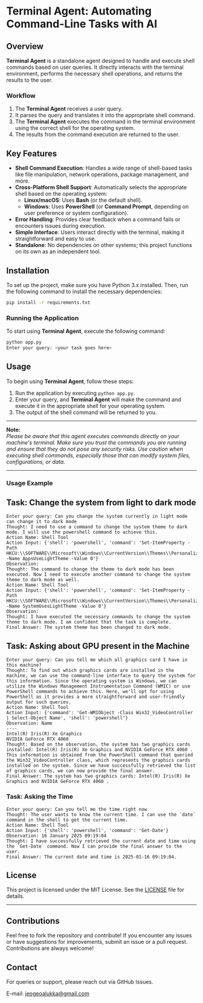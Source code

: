 # Terminal Agent: Automating Command-Line Tasks with AI

## Overview

**Terminal Agent** is a standalone agent designed to handle and execute shell commands based on user queries. It directly interacts with the terminal environment, performs the necessary shell operations, and returns the results to the user.

### Workflow

1. The **Terminal Agent** receives a user query.
2. It parses the query and translates it into the appropriate shell command.
3. The **Terminal Agent** executes the command in the terminal environment using the correct shell for the operating system.
4. The results from the command execution are returned to the user.

## Key Features

- **Shell Command Execution**: Handles a wide range of shell-based tasks like file manipulation, network operations, package management, and more.
- **Cross-Platform Shell Support**: Automatically selects the appropriate shell based on the operating system:
  - **Linux/macOS**: Uses **Bash** (or the default shell).
  - **Windows**: Uses **PowerShell** (or **Command Prompt**, depending on user preference or system configuration).
- **Error Handling**: Provides clear feedback when a command fails or encounters issues during execution.
- **Simple Interface**: Users interact directly with the terminal, making it straightforward and easy to use.
- **Standalone**: No dependencies on other systems; this project functions on its own as an independent tool.

## Installation

To set up the project, make sure you have Python 3.x installed. Then, run the following command to install the necessary dependencies:

```bash
pip install -r requirements.txt
```

### Running the Application

To start using **Terminal Agent**, execute the following command:

```bash
python app.py
Enter your query: <your task goes here>
```

## Usage

To begin using **Terminal Agent**, follow these steps:

1. Run the application by executing `python app.py`.
2. Enter your query, and **Terminal Agent** will make the command and execute it in the appropriate shell for your operating system.
3. The output of the shell command will be returned to you.

---

**Note:**  
*Please be aware that this agent executes commands directly on your machine's terminal. Make sure you trust the commands you are running and ensure that they do not pose any security risks. Use caution when executing shell commands, especially those that can modify system files, configurations, or data.*

---

### Usage Example

## **Task: Change the system from light to dark mode**
```plaintext
Enter your query: Can you change the system currently in light mode can change it to dark mode           
Thought: I need to use a command to change the system theme to dark mode. I will use the powershell command to achieve this.
Action Name: Shell Tool
Action Input: {'shell': 'powershell', 'command': 'Set-ItemProperty -Path HKCU:\\SOFTWARE\\Microsoft\\Windows\\CurrentVersion\\Themes\\Personalize -Name AppsUseLightTheme -Value 0'}
Observation: 
Thought: The command to change the theme to dark mode has been executed. Now I need to execute another command to change the system theme to dark mode as well.
Action Name: Shell Tool
Action Input: {'shell': 'powershell', 'command': 'Set-ItemProperty -Path HKCU:\\SOFTWARE\\Microsoft\\Windows\\CurrentVersion\\Themes\\Personalize -Name SystemUsesLightTheme -Value 0'}
Observation: 
Thought: I have executed the necessary commands to change the system theme to dark mode. I am confident that the task is complete.
Final Answer: The system theme has been changed to dark mode.
```

## **Task: Asking about GPU present in the Machine**
```plaintext
Enter your query: Can you tell me which all graphics card I have in this machine?
Thought: To find out which graphics cards are installed in the machine, we can use the command-line interface to query the system for this information. Since the operating system is Windows, we can utilize the Windows Management Instrumentation Command (WMIC) or use PowerShell commands to achieve this. Here, we'll opt for using PowerShell as it provides a more straightforward and user-friendly output for such queries.
Action Name: Shell Tool
Action Input: {'command': 'Get-WMIObject -Class Win32_VideoController | Select-Object Name', 'shell': 'powershell'}
Observation: Name                              
----                              
Intel(R) Iris(R) Xe Graphics      
NVIDIA GeForce RTX 4060
Thought: Based on the observation, the system has two graphics cards installed: Intel(R) Iris(R) Xe Graphics and NVIDIA GeForce RTX 4060 . This information is obtained from the PowerShell command that queried the Win32_VideoController class, which represents the graphics cards installed on the system. Since we have successfully retrieved the list of graphics cards, we can now provide the final answer.
Final Answer: The system has two graphics cards: Intel(R) Iris(R) Xe Graphics and NVIDIA GeForce RTX 4060 .
```

### **Task: Asking the Time**
```plaintext
Enter your query: Can you tell me the time right now
Thought: The user wants to know the current time. I can use the `date` command in the shell to get the current time.
Action Name: Shell Tool
Action Input: {'shell': 'powershell', 'command': 'Get-Date'}
Observation: 16 January 2025 09:19:04
Thought: I have successfully retrieved the current date and time using the `Get-Date` command. Now I can provide the final answer to the user.
Final Answer: The current date and time is 2025-01-16 09:19:04.
```

## **License**

This project is licensed under the MIT License. See the [LICENSE](LICENSE) file for details.

---

## Contributions

Feel free to fork the repository and contribute! If you encounter any issues or have suggestions for improvements, submit an issue or a pull request. Contributions are always welcome!

## **Contact**

For queries or support, please reach out via GitHub Issues.

E-mail: jeogeoalukka@gmail.com